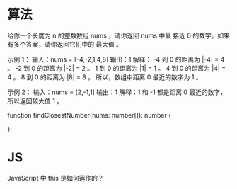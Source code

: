 # 算法
给你一个长度为 n 的整数数组 nums ，请你返回 nums 中最 接近 0 的数字。如果有多个答案，请你返回它们中的 最大值 。

示例 1：
输入：nums = [-4,-2,1,4,8]
输出：1
解释：
-4 到 0 的距离为 |-4| = 4 。
-2 到 0 的距离为 |-2| = 2 。
1 到 0 的距离为 |1| = 1 。
4 到 0 的距离为 |4| = 4 。
8 到 0 的距离为 |8| = 8 。
所以，数组中距离 0 最近的数字为 1 。

示例 2：
输入：nums = [2,-1,1]
输出：1
解释：1 和 -1 都是距离 0 最近的数字，所以返回较大值 1 。

function findClosestNumber(nums: number[]): number {
    
};

# JS
JavaScript 中 this 是如何运作的？
